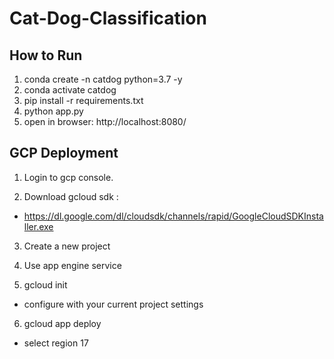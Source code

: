 # Cat-Dog-Classification

## How to Run

1. conda create -n catdog python=3.7 -y
2. conda activate catdog
3. pip install -r requirements.txt
4. python app.py
5. open in browser: http://localhost:8080/

## GCP Deployment

1. Login to gcp console.

2. Download gcloud sdk :
- https://dl.google.com/dl/cloudsdk/channels/rapid/GoogleCloudSDKInstaller.exe

3. Create a new project

4. Use app engine service

5. gcloud init
- configure with your current project settings

6. gcloud app deploy
- select region 17